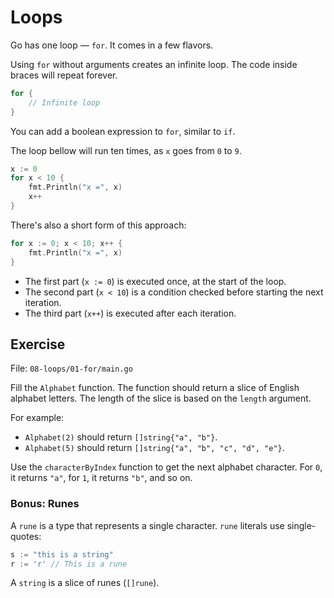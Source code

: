# Loops

Go has one loop — `for`. It comes in a few flavors.

Using `for` without arguments creates an infinite loop. The code inside braces will repeat forever.

```go
for {
	// Infinite loop
}
```

You can add a boolean expression to `for`, similar to `if`.

The loop bellow will run ten times, as `x` goes from `0` to `9`.

```go
x := 0
for x < 10 {
	fmt.Println("x =", x)
	x++
}
```

There's also a short form of this approach:

```go
for x := 0; x < 10; x++ {
	fmt.Println("x =", x)
}
```

* The first part (`x := 0`) is executed once, at the start of the loop.
* The second part (`x < 10`) is a condition checked before starting the next iteration.
* The third part (`x++`) is executed after each iteration.

## Exercise

File: `08-loops/01-for/main.go`

Fill the `Alphabet` function. The function should return a slice of English alphabet letters.
The length of the slice is based on the `length` argument.

For example:

* `Alphabet(2)` should return `[]string{"a", "b"}`.
* `Alphabet(5)` should return `[]string{"a", "b", "c", "d", "e"}`.

Use the `characterByIndex` function to get the next alphabet character.
For `0`, it returns `"a"`, for `1`, it returns `"b"`, and so on.

### Bonus: Runes

A `rune` is a type that represents a single character. `rune` literals use single-quotes:

```go
s := "this is a string"
r := 'r' // This is a rune
```

A `string` is a slice of runes (`[]rune`).
